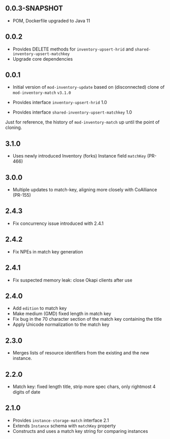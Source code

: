 ## 0.0.3-SNAPSHOT

* POM, Dockerfile upgraded to Java 11

## 0.0.2

* Provides DELETE methods for `inventory-upsert-hrid` and `shared-inventory-upsert-matchkey`
* Upgrade core dependencies

## 0.0.1

* Initial version of `mod-inventory-update` based on (disconnected) clone of `mod-inventory-match` `v3.1.0`

* Provides interface `inventory-upsert-hrid` 1.0
* Provides interface `shared-inventory-upsert-matchkey` 1.0







Just for reference, the history of `mod-inventory-match` up until the point of cloning.

## 3.1.0

 * Uses newly introduced Inventory (forks) Instance field `matchKey` (PR-466)

## 3.0.0

 * Multiple updates to match-key, aligning more closely with CoAlliance (PR-155)

## 2.4.3

 * Fix concurrency issue introduced with 2.4.1

## 2.4.2

 * Fix NPEs in match key generation

## 2.4.1

 * Fix suspected memory leak: close Okapi clients after use

## 2.4.0

* Add `edition` to match key
* Make medium (GMD) fixed length in match key
* Fix bug in the 70 character section of the match key containing the title
* Apply Unicode normalization to the match key

## 2.3.0

* Merges lists of resource identifiers from the existing and the new instance.

## 2.2.0

* Match key: fixed length title, strip more spec chars, only rightmost 4 digits of date

## 2.1.0

* Provides `instance-storage-match` interface 2.1
* Extends `Instance` schema with `matchKey` property
* Constructs and uses a match key string for comparing instances

